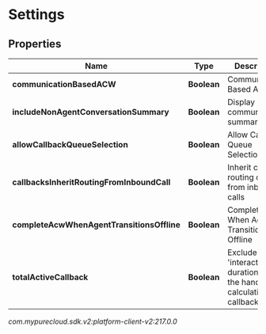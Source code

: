 # Settings


## Properties

| Name | Type | Description | Notes |
| ------------ | ------------- | ------------- | ------------- |
| **communicationBasedACW** | **Boolean** | Communication Based ACW |  [optional] |
| **includeNonAgentConversationSummary** | **Boolean** | Display communication summary |  [optional] |
| **allowCallbackQueueSelection** | **Boolean** | Allow Callback Queue Selection |  [optional] |
| **callbacksInheritRoutingFromInboundCall** | **Boolean** | Inherit callback routing data from inbound calls |  [optional] |
| **completeAcwWhenAgentTransitionsOffline** | **Boolean** | Complete ACW When Agent Transitions Offline |  [optional] |
| **totalActiveCallback** | **Boolean** | Exclude the 'interacting' duration from the handle calculations of callbacks |  [optional] |




_com.mypurecloud.sdk.v2:platform-client-v2:217.0.0_
